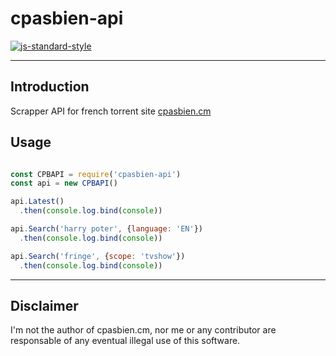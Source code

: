 cpasbien-api
===========

[![js-standard-style](https://img.shields.io/badge/code%20style-standard-brightgreen.svg)](http://standardjs.com/)

---

Introduction
------------

Scrapper API for french torrent site [cpasbien.cm](http://www.cpasbien.cm)

Usage
-----

```js

const CPBAPI = require('cpasbien-api')
const api = new CPBAPI()

api.Latest()
  .then(console.log.bind(console))

api.Search('harry poter', {language: 'EN'})
  .then(console.log.bind(console))

api.Search('fringe', {scope: 'tvshow'})
  .then(console.log.bind(console))

```

---

Disclaimer
---------

I'm not the author of cpasbien.cm, nor me or any contributor are responsable of any eventual illegal use of this software.
